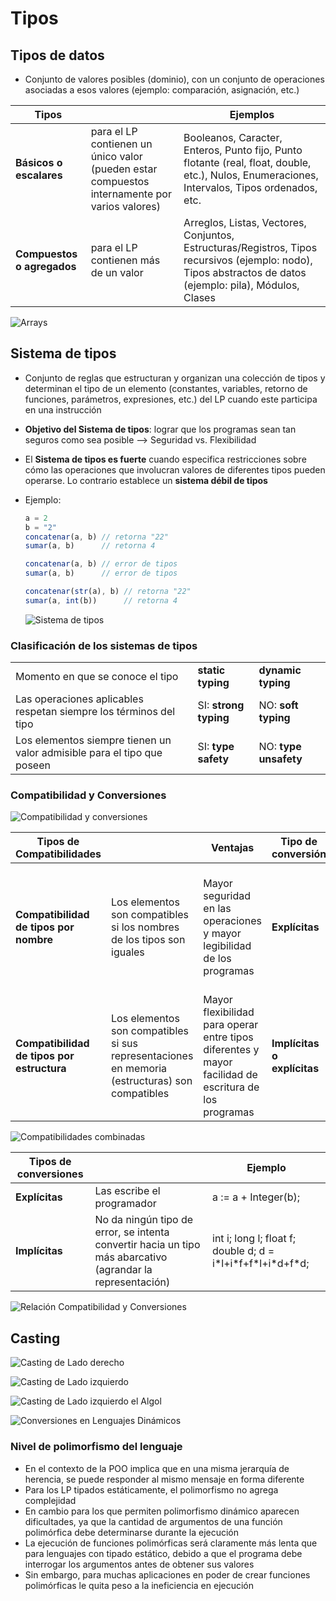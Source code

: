 # Tipos

## Tipos de datos

* Conjunto de valores posibles (dominio), con un conjunto de operaciones asociadas a esos valores (ejemplo: comparación, asignación, etc.)

| Tipos | | Ejemplos |
| -- | -- | -- |
| **Básicos o escalares**    | para el LP contienen un único valor (pueden estar compuestos internamente por varios valores) | Booleanos, Caracter, Enteros, Punto fijo, Punto flotante (real, float, double, etc.), Nulos, Enumeraciones, Intervalos, Tipos ordenados, etc. |
| **Compuestos o agregados** | para el LP contienen más de un valor | Arreglos, Listas, Vectores, Conjuntos, Estructuras/Registros, Tipos recursivos (ejemplo: nodo), Tipos abstractos de datos (ejemplo: pila), Módulos, Clases |

![Arrays](img/arrays.JPG)

## Sistema de tipos

* Conjunto de reglas que estructuran y organizan una colección de tipos y determinan el tipo de un elemento (constantes, variables, retorno de funciones, parámetros, expresiones, etc.) del LP cuando este participa en una instrucción
* **Objetivo del Sistema de tipos**: lograr que los programas sean tan seguros como sea posible --> Seguridad vs. Flexibilidad
* El **Sistema de tipos es fuerte** cuando especifica restricciones sobre cómo las operaciones que involucran valores de diferentes tipos pueden operarse. Lo contrario establece un **sistema débil de tipos**
* Ejemplo:

    ```javascript
    a = 2
    b = "2"
    concatenar(a, b) // retorna "22"
    sumar(a, b)      // retorna 4

    concatenar(a, b) // error de tipos
    sumar(a, b)      // error de tipos

    concatenar(str(a), b) // retorna "22"
    sumar(a, int(b))      // retorna 4
    ```

    ![Sistema de tipos](img/sistema-tipos.png)

### Clasificación de los sistemas de tipos

||||
| -- | -- | -- |
| Momento en que se conoce el tipo                                        | **static typing**     | **dynamic typing** |
| Las operaciones aplicables respetan siempre los términos del tipo       | SI: **strong typing** | NO: **soft typing** |
| Los elementos siempre tienen un valor admisible para el tipo que poseen | SI: **type safety**   | NO: **type unsafety** |

### Compatibilidad y Conversiones

![Compatibilidad y conversiones](img/compatibilidad-conversiones.png)

| Tipos de Compatibilidades | | Ventajas | Tipo de conversión | Ejemplo |
| -- | -- | -- | -- | -- |
| **Compatibilidad de tipos por nombre**     | Los elementos son compatibles si los nombres de los tipos son iguales | Mayor seguridad en las operaciones y mayor legibilidad de los programas | **Explícitas** | type Enteros is new Integer; <br> a : Integer; <br> b : Enteros; <br> a := a + b; |
| **Compatibilidad de tipos por estructura** | Los elementos son compatibles si sus representaciones en memoria (estructuras) son compatibles | Mayor flexibilidad para operar entre tipos diferentes y mayor facilidad de escritura de los programas | **Implícitas o explícitas** | typedef int entero; <br> int a; <br> entero b; <br> a = a + b; |

![Compatibilidades combinadas](img/compatibilidad-combinada.png)

| Tipos de conversiones | | Ejemplo |
| -- | -- | -- |
| **Explícitas** | Las escribe el programador | a := a + Integer(b); |
| **Implícitas** | No da ningún tipo de error, se intenta convertir hacia un tipo más abarcativo (agrandar la representación) | int i; long l; float f; double d; d = i\*l+i\*f+f\*l+i\*d+f\*d; |

![Relación Compatibilidad y Conversiones](img/c_y_c.png)

## Casting

![Casting de Lado derecho](img/cast-derecho.png)

![Casting de Lado izquierdo](img/cast-izquierdo.png)

![Casting de Lado izquierdo el Algol](img/cast-algol.png)

![Conversiones en Lenguajes Dinámicos](img/cast-dinamicos.png)

### Nivel de polimorfismo del lenguaje

* En el contexto de la POO implica que en una misma jerarquía de herencia, se puede responder al mismo mensaje en forma diferente
* Para los LP tipados estáticamente, el polimorfismo no agrega complejidad
* En cambio para los que permiten polimorfismo dinámico aparecen dificultades, ya que la cantidad de argumentos de una función polimórfica debe determinarse durante la ejecución
* La ejecución de funciones polimórficas será claramente más lenta que para lenguajes con tipado estático, debido a que el programa debe interrogar los argumentos antes de obtener sus valores
* Sin embargo, para muchas aplicaciones en poder de crear funciones polimórficas le quita peso a la ineficiencia en ejecución
